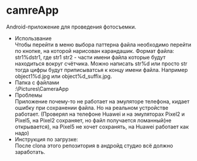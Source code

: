 # camreApp
Android-приложение для проведения фотосъемки.
* Использвание\
Чтобы перейти в меню выбора паттерна файла необходимо перейти по кнопке, на которой нарисован карандашик. Формат файла: str1%dstr1, где str1 str2 - части имени файла которые будут находиться вокруг счётчика. Можно написать str%d или просто str тогда цифры будут приписыватсья к концу имени файла. Например object1%d.jpg или object%d_suffix.jpg.
* Папка с файлами\
:\\Pictures\CameraApp
* Проблемы\
Приложение почему-то не работает на эмуляторе телефона, кидает ошибку при сохранении файла. Но на реальном устройстве работает.
(Проверял на телефоне Huawei и на эмуляторах Pixel2 и Pixel5, на Pixel2 сохраняет, но файл получается ломанный(не открывается), на Pixel5 не хочет сохранять, на Huawei работает как надо)
* Инструкция по загрузке:\
После clonа этого репозитория в андройд студио всё должно заработать.
